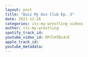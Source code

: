```yaml
---
layout: post
title: "Quiz My Ass Club Ep. 3"
date: 2021-12-26
categories: its-my-wrestling videos
author: its-my-wrestling
spotify_track_id: 
youtube_video_id: RPJlHTBi4rE
apple_track_id: 
youtube_metadata: 
---
```

